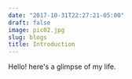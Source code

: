 ```yaml
---
date: "2017-10-31T22:27:21-05:00"
draft: false
image: pic02.jpg
slug: blogs
title: Introduction
---
```


Hello! here's a glimpse of my life.
